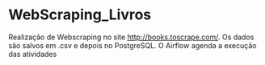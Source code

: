 # WebScraping_Livros
Realização de Webscraping no site http://books.toscrape.com/. Os dados são salvos em .csv e depois no PostgreSQL. O Airflow agenda a execução das atividades
